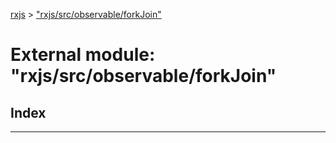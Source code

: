 [rxjs](../README.md) > ["rxjs/src/observable/forkJoin"](../modules/_rxjs_src_observable_forkjoin_.md)

# External module: "rxjs/src/observable/forkJoin"

## Index

---

